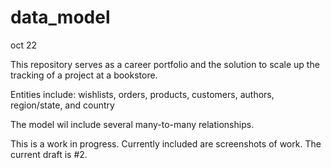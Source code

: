 # data_model

oct 22

This repository serves as a career portfolio and the solution to scale up the tracking of a project at a bookstore.

Entities include: wishlists, orders, products, customers, authors, region/state, and country

The model wil include several many-to-many relationships.

This is a work in progress. Currently included are screenshots of work. The current draft is #2.

